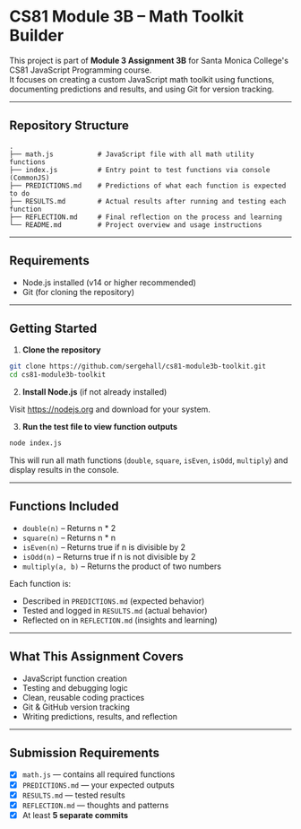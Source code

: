 # CS81 Module 3B – Math Toolkit Builder

This project is part of **Module 3 Assignment 3B** for Santa Monica College's CS81 JavaScript Programming course.  
It focuses on creating a custom JavaScript math toolkit using functions, documenting predictions and results, and using Git for version tracking.

---

## Repository Structure

```
.
├── math.js           # JavaScript file with all math utility functions
├── index.js          # Entry point to test functions via console (CommonJS)
├── PREDICTIONS.md    # Predictions of what each function is expected to do
├── RESULTS.md        # Actual results after running and testing each function
├── REFLECTION.md     # Final reflection on the process and learning
└── README.md         # Project overview and usage instructions
```

---

## Requirements

- Node.js installed (v14 or higher recommended)
- Git (for cloning the repository)

---

## Getting Started

1. **Clone the repository**

```bash
git clone https://github.com/sergehall/cs81-module3b-toolkit.git
cd cs81-module3b-toolkit
```

2. **Install Node.js** (if not already installed)

Visit https://nodejs.org and download for your system.

3. **Run the test file to view function outputs**

```bash
node index.js
```

This will run all math functions (`double`, `square`, `isEven`, `isOdd`, `multiply`) and display results in the console.

---

## Functions Included

- `double(n)` – Returns n * 2
- `square(n)` – Returns n * n
- `isEven(n)` – Returns true if n is divisible by 2
- `isOdd(n)` – Returns true if n is not divisible by 2
- `multiply(a, b)` – Returns the product of two numbers

Each function is:
- Described in `PREDICTIONS.md` (expected behavior)
- Tested and logged in `RESULTS.md` (actual behavior)
- Reflected on in `REFLECTION.md` (insights and learning)

---

## What This Assignment Covers

- JavaScript function creation  
- Testing and debugging logic  
- Clean, reusable coding practices  
- Git & GitHub version tracking  
- Writing predictions, results, and reflection  

---

## Submission Requirements

- [x] `math.js` — contains all required functions
- [x] `PREDICTIONS.md` — your expected outputs
- [x] `RESULTS.md` — tested results
- [x] `REFLECTION.md` — thoughts and patterns
- [x] At least **5 separate commits**
